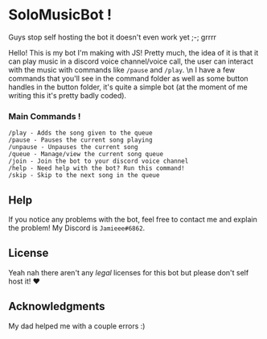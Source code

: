 
# SoloMusicBot !
Guys stop self hosting the bot it doesn't even work yet ;-;
grrrr

Hello! This is my bot I'm making with JS!
Pretty much, the idea of it is that it can play music in a discord voice channel/voice call, the user can interact with the music with commands like `/pause` and `/play`.
\n
I have a few commands that you'll see in the command folder as well as some button handles in the button folder, it's quite a simple bot (at the moment of me writing this it's pretty badly coded).

### Main Commands !

```
/play - Adds the song given to the queue
/pause - Pauses the current song playing
/unpause - Unpauses the current song
/queue - Manage/view the current song queue
/join - Join the bot to your discord voice channel
/help - Need help with the bot? Run this command!
/skip - Skip to the next song in the queue
```

## Help

If you notice any problems with the bot, feel free to contact me and explain the problem! My Discord is `Jamieee#6862`.


## License

Yeah nah there aren't any *legal* licenses for this bot but please don't self host it! ❤️

## Acknowledgments

My dad helped me with a couple errors :)
